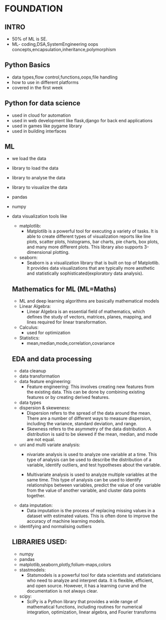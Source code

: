 # FOUNDATION

## INTRO
- 50% of ML is SE.
- ML- coding,DSA,SystemEngineering
      oops concepts,encapsulation,inheritance,polymorphism

## Python Basics
- data types,flow control,functions,oops,file handling
- how to use in different platforms
- covered in the first week

## Python for data science
- used in cloud for automation
- used in web development like flask,django for back end applications
- used in games like pygame library 
- used in building interfaces

## ML
- we load the data
- library to load the data
- library to analyse the data
- library to visualize the data
- pandas 
- numpy
- data visualization tools like 
  - matplotlib:
    - Matplotlib is a powerful tool for executing a variety of tasks. It is able to create different types of visualization reports like line plots, scatter plots, histograms, bar charts, pie charts, box plots, and many more different plots. This library also supports 3-dimensional plotting.
  - seaborn:
    - Seaborn is a visualization library that is built on top of Matplotlib. It provides data visualizations that are typically more aesthetic and statistically sophisticated(exploratory data analysis).
  ## Mathematics for ML (ML=Maths)
  - ML and deep learning algorithms are basically mathematical models
  - Linear Algebra:
    - Linear Algebra is an essential field of mathematics, which defines the study of vectors, matrices, planes, mapping, and lines required for linear transformation.
  - Calculus:
    - used for optimization
  - Statistics:
    - mean,median,mode,correlation,covariance
  ## EDA and data processing
  - data cleanup
  - data transformation
  - data feature engineering:
    - Feature engineering: This involves creating new features from the existing data. This can be done by combining existing features or by creating derived features.
  - data types 
  - dispersion & skeweness:
    - Dispersion refers to the spread of the data around the mean. There are a number of different ways to measure dispersion, including the variance, standard deviation, and range.
    - Skewness refers to the asymmetry of the data distribution. A distribution is said to be skewed if the mean, median, and mode are not equal.
  - uni and multi variate analysis:
    - nivariate analysis is used to analyze one variable at a time. This type of analysis can be used to describe the distribution of a variable, identify outliers, and test hypotheses about the variable.

    - Multivariate analysis is used to analyze multiple variables at the same time. This type of analysis can be used to identify relationships between variables, predict the value of one variable from the value of another variable, and cluster data points together.
  - data imputation:
    - Data imputation is the process of replacing missing values in a dataset with estimated values. This is often done to improve the accuracy of machine learning models.
  - identifying and normalising outliers

  ## LIBRARIES USED:
    - numpy
    - pandas
    - matplotlib,seaborn,plotly,folium-maps,colors
    - stastmodels:
        - Statsmodels is a powerful tool for data scientists and statisticians who need to analyze and interpret data. It is flexible, efficient, and open source. However, it has a learning curve and the documentation is not always clear.
    - scipy:
        - SciPy is a Python library that provides a wide range of mathematical functions, including routines for numerical integration, optimization, linear algebra, and Fourier transforms

    